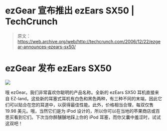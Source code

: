 # ezGear 宣布推出 ezEars SX50 | TechCrunch

> 原文：<https://web.archive.org/web/http://techcrunch.com/2006/12/22/ezgear-announces-ezears-sx50/>

# ezGear 发布 ezEars SX50

![](img/e115b271d587b58124298872c1580d94.png)

哦 ezGear。我们非常喜欢你聪明的产品名称。全新的 ezEars SX50 耳机直接来自 EZ-land。这些新的耳塞式耳机有白色和黑色两种，有三种不同的末端，因此它们可以贴合在您的耳道中，以获得最佳性能。此外，价格相当合理，每双仅售 19.98 美元。哦，当然它们是为 iPod 设计的，所以你可以在当地的苹果商店或百思买看到它们。下次当你醉醺醺地踩上你的 iPod 耳塞，而你又囊中羞涩时，试试这双吧！